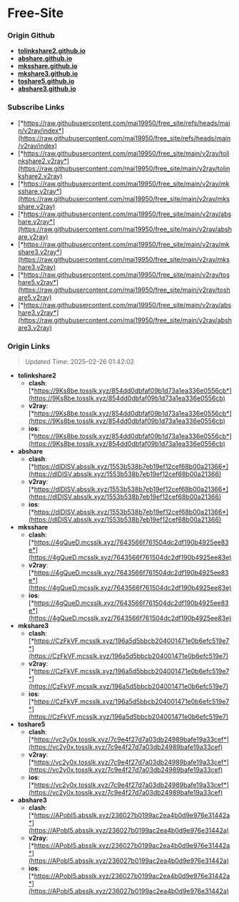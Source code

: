 # Free-Site

### Origin Github

- [**tolinkshare2.github.io**](https://github.com/tolinkshare2/tolinkshare2.github.io)
- [**abshare.github.io**](https://github.com/abshare/abshare.github.io)
- [**mksshare.github.io**](https://github.com/mksshare/mksshare.github.io)
- [**mkshare3.github.io**](https://github.com/mkshare3/mkshare3.github.io)
- [**toshare5.github.io**](https://github.com/toshare5/toshare5.github.io)
- [**abshare3.github.io**](https://github.com/abshare3/abshare3.github.io)

### Subscribe Links

- [*https://raw.githubusercontent.com/mai19950/free_site/refs/heads/main/v2ray/index*](https://raw.githubusercontent.com/mai19950/free_site/refs/heads/main/v2ray/index)
- [*https://raw.githubusercontent.com/mai19950/free_site/main/v2ray/tolinkshare2.v2ray*](https://raw.githubusercontent.com/mai19950/free_site/main/v2ray/tolinkshare2.v2ray)
- [*https://raw.githubusercontent.com/mai19950/free_site/main/v2ray/mksshare.v2ray*](https://raw.githubusercontent.com/mai19950/free_site/main/v2ray/mksshare.v2ray)
- [*https://raw.githubusercontent.com/mai19950/free_site/main/v2ray/abshare.v2ray*](https://raw.githubusercontent.com/mai19950/free_site/main/v2ray/abshare.v2ray)
- [*https://raw.githubusercontent.com/mai19950/free_site/main/v2ray/mkshare3.v2ray*](https://raw.githubusercontent.com/mai19950/free_site/main/v2ray/mkshare3.v2ray)
- [*https://raw.githubusercontent.com/mai19950/free_site/main/v2ray/toshare5.v2ray*](https://raw.githubusercontent.com/mai19950/free_site/main/v2ray/toshare5.v2ray)
- [*https://raw.githubusercontent.com/mai19950/free_site/main/v2ray/abshare3.v2ray*](https://raw.githubusercontent.com/mai19950/free_site/main/v2ray/abshare3.v2ray)

### Origin Links

> Updated Time: 2025-02-26 01:42:02

- **tolinkshare2**
  - **clash**: [*https://9Ks8be.tosslk.xyz/854dd0dbfaf09b1d73a1ea336e0556cb*](https://9Ks8be.tosslk.xyz/854dd0dbfaf09b1d73a1ea336e0556cb)
  - **v2ray**: [*https://9Ks8be.tosslk.xyz/854dd0dbfaf09b1d73a1ea336e0556cb*](https://9Ks8be.tosslk.xyz/854dd0dbfaf09b1d73a1ea336e0556cb)
  - **ios**: [*https://9Ks8be.tosslk.xyz/854dd0dbfaf09b1d73a1ea336e0556cb*](https://9Ks8be.tosslk.xyz/854dd0dbfaf09b1d73a1ea336e0556cb)
- **abshare**
  - **clash**: [*https://dIDlSV.absslk.xyz/1553b538b7eb19ef12cef68b00a21366*](https://dIDlSV.absslk.xyz/1553b538b7eb19ef12cef68b00a21366)
  - **v2ray**: [*https://dIDlSV.absslk.xyz/1553b538b7eb19ef12cef68b00a21366*](https://dIDlSV.absslk.xyz/1553b538b7eb19ef12cef68b00a21366)
  - **ios**: [*https://dIDlSV.absslk.xyz/1553b538b7eb19ef12cef68b00a21366*](https://dIDlSV.absslk.xyz/1553b538b7eb19ef12cef68b00a21366)
- **mksshare**
  - **clash**: [*https://4gQueD.mcsslk.xyz/7643566f761504dc2df190b4925ee83e*](https://4gQueD.mcsslk.xyz/7643566f761504dc2df190b4925ee83e)
  - **v2ray**: [*https://4gQueD.mcsslk.xyz/7643566f761504dc2df190b4925ee83e*](https://4gQueD.mcsslk.xyz/7643566f761504dc2df190b4925ee83e)
  - **ios**: [*https://4gQueD.mcsslk.xyz/7643566f761504dc2df190b4925ee83e*](https://4gQueD.mcsslk.xyz/7643566f761504dc2df190b4925ee83e)
- **mkshare3**
  - **clash**: [*https://CzFkVF.mcsslk.xyz/196a5d5bbcb204001471e0b6efc519e7*](https://CzFkVF.mcsslk.xyz/196a5d5bbcb204001471e0b6efc519e7)
  - **v2ray**: [*https://CzFkVF.mcsslk.xyz/196a5d5bbcb204001471e0b6efc519e7*](https://CzFkVF.mcsslk.xyz/196a5d5bbcb204001471e0b6efc519e7)
  - **ios**: [*https://CzFkVF.mcsslk.xyz/196a5d5bbcb204001471e0b6efc519e7*](https://CzFkVF.mcsslk.xyz/196a5d5bbcb204001471e0b6efc519e7)
- **toshare5**
  - **clash**: [*https://vc2y0x.tosslk.xyz/7c9e4f27d7a03db24989bafe19a33cef*](https://vc2y0x.tosslk.xyz/7c9e4f27d7a03db24989bafe19a33cef)
  - **v2ray**: [*https://vc2y0x.tosslk.xyz/7c9e4f27d7a03db24989bafe19a33cef*](https://vc2y0x.tosslk.xyz/7c9e4f27d7a03db24989bafe19a33cef)
  - **ios**: [*https://vc2y0x.tosslk.xyz/7c9e4f27d7a03db24989bafe19a33cef*](https://vc2y0x.tosslk.xyz/7c9e4f27d7a03db24989bafe19a33cef)
- **abshare3**
  - **clash**: [*https://APobI5.absslk.xyz/236027b0199ac2ea4b0d9e976e31442a*](https://APobI5.absslk.xyz/236027b0199ac2ea4b0d9e976e31442a)
  - **v2ray**: [*https://APobI5.absslk.xyz/236027b0199ac2ea4b0d9e976e31442a*](https://APobI5.absslk.xyz/236027b0199ac2ea4b0d9e976e31442a)
  - **ios**: [*https://APobI5.absslk.xyz/236027b0199ac2ea4b0d9e976e31442a*](https://APobI5.absslk.xyz/236027b0199ac2ea4b0d9e976e31442a)
